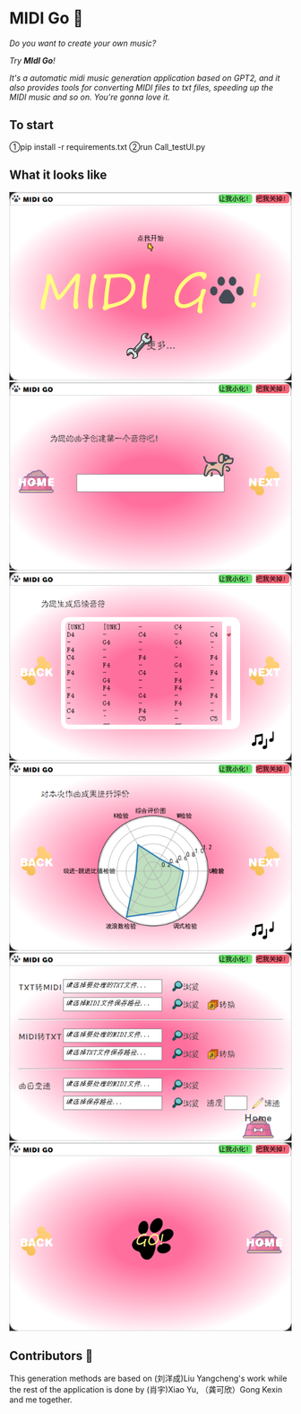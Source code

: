 # MIDI Go 🐶

*Do you want to create your own music?*

*Try **MIdI Go**!*

*It's a automatic midi music generation application based on GPT2, and it also provides tools for converting MIDI files to txt files, speeding up the MIDI music and so on. You're gonna love it.*

## To start
①pip install -r requirements.txt
②run Call_testUI.py

## What it looks like 

![Frontpage](https://github.com/kliiu/MIDI-GO/blob/main/pics/front.png)
![inputpage](https://github.com/kliiu/MIDI-GO/blob/main/pics/input_note.png)
![generatedpage](https://github.com/kliiu/MIDI-GO/blob/main/pics/generated.png)
![Evaluationpage](https://github.com/kliiu/MIDI-GO/blob/main/pics/evaluation.png)
![toolspage](https://github.com/kliiu/MIDI-GO/blob/main/pics/tools.png)
![lastpage](https://github.com/kliiu/MIDI-GO/blob/main/pics/last.png)

## Contributors 🌟

This generation methods are based on (刘洋成)Liu Yangcheng's work while the rest of the application is done by (肖宇)Xiao Yu, （龚可欣）Gong Kexin and me together.
